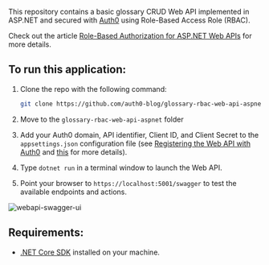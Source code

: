 This repository contains a basic glossary CRUD Web API implemented in ASP.NET and secured with [Auth0](https://auth0.com/) using Role-Based Access Role (RBAC).

Check out the article [Role-Based Authorization for ASP.NET Web APIs](https://auth0.com/blog/role-based-authorization-for-aspnet-webapi) for more details.

## To run this application:

1. Clone the repo with the following command: 

   ```bash
   git clone https://github.com/auth0-blog/glossary-rbac-web-api-aspnet.git
   ```

2. Move to the `glossary-rbac-web-api-aspnet` folder 

3. Add your Auth0 domain, API identifier, Client ID, and Client Secret to the `appsettings.json` configuration file (see [Registering the Web API with Auth0](https://auth0.com/blog/aspnet-web-api-authorization/#Registering-the-API-application-with-Auth0) and [this](https://auth0.com/blog/role-based-authorization-for-aspnet-webapi/#Configuring-the-client) for more details).

4. Type `dotnet run` in a terminal window to launch the Web API.

5. Point your browser to `https://localhost:5001/swagger` to test the available endpoints and actions.

![webapi-swagger-ui](https://images.ctfassets.net/23aumh6u8s0i/1rNBChKdbCr9fKdpbbYcKR/014f6ace0411febc726959cd88ed8e6a/protected-swagger-ui-webapi.png)


## Requirements:

- [.NET Core SDK](https://dotnet.microsoft.com/download/dotnet/current) installed on your machine.

